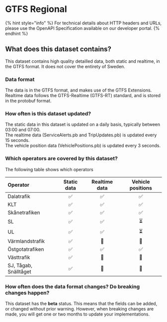 # GTFS Regional

{% hint style="info" %}
For technical details about HTTP headers and URLs, please use the OpenAPI Specification available on our developer portal.
{% endhint %}

## What does this dataset contains?

This dataset contains high quality detailled data, both static and realtime, in the GTFS format. It does not cover the entirety of Sweden.

### Data format

The data is in the GTFS format, and makes use of the GTFS Extensions. Realtime data follows the GTFS-Realtime \(GTFS-RT\) standard, and is stored in the protobuf format.

### How often is this dataset updated?

The static data in this dataset is updated on a daily basis, typically between 03:00 and 07:00.  
The realtime data \(ServiceAlerts.pb and TripUpdates.pb\) is updated every 15 seconds.  
The vehicle position data \(VehiclePositions.pb\) is updated every 3 seconds.

### Which operators are covered by this dataset?

The following table shows which operators 

| Operator | Static data | Realtime data | Vehicle positions |
| :--- | :---: | :---: | :---: |
| Dalatrafik | ✅ | ✅ | ✅ |
| KLT | ✅ | ✅ | ✅ |
| Skånetrafiken | ✅ | ✅ | ✅ |
| SL | ✅ | ✅ | ⏳ |
| UL | ✅ | ✅ | ⏳ |
| Värmlandstrafik | ✅ | 🚫 | 🚫 |
| Östgotatrafiken | ✅ | ✅ | ✅ |
| Västtrafik | ✅ | 🚫 | 🚫 |
| SJ, Tågab, Snälltåget | ✅ | 🚫 | 🚫 |

### How often does the data format changes? Do breaking changes happen?

This dataset has the **beta** status. This means that the fields can be added, or changed without prior warning. However, when breaking changes are made, you will get one or two months to update your implementations.

